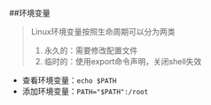 ##环境变量
> Linux环境变量按照生命周期可以分为两类
> 1. 永久的：需要修改配置文件
> 2. 临时的：使用export命令声明，关闭shell失效

+ 查看环境变量：`echo $PATH`
+ 添加环境变量：`PATH="$PATH":/root`